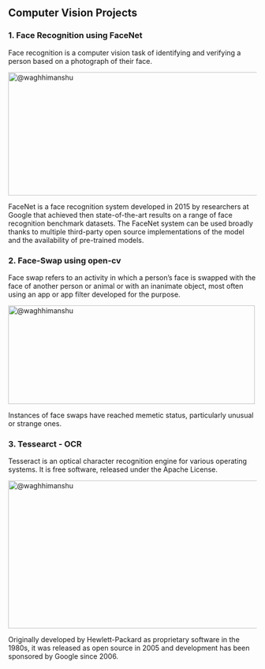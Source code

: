 ## Computer Vision Projects
### 1. Face Recognition using FaceNet
   Face recognition is a computer vision task of identifying and verifying a person based on a photograph of their face.
   
   <a href="https://www.pluralsight.com/guides/face-recognition-walkthrough-facenet" target="blank"><img align="center" src="https://arsfutura-production.s3.amazonaws.com/blog_posts/og_images/000/000/008/original/08-face-recognition-og-image.png?1614777174" alt="@waghhimanshu" height="250" width="550" /></a>

   FaceNet is a face recognition system developed in 2015 by researchers at Google that achieved then state-of-the-art results on a range of face recognition benchmark datasets.      The FaceNet system can be used broadly thanks to multiple third-party open source implementations of the model and the availability of pre-trained models.
   

### 2. Face-Swap using open-cv
     
   Face swap refers to an activity in which a person’s face is swapped with the face of another person or animal or with an inanimate object, most often using an app or app filter developed for the purpose.
     
     
   <a href="https://learnopencv.com/face-swap-using-opencv-c-python/" target="blank"><img align="center" src="https://lh3.googleusercontent.com/proxy/FSeUeHrPVeAjdjlU4k45m2qEjxL7KpuhZ4oZfTYRhaC_kWTjEwS7clGGjfeucHKs996AIZPzsWEfEO4XDsUZgCfbzsxiMdkzNRMgJ6rRE8VWfK7YfwuecXxnHR0sMJYMat_HrA" alt="@waghhimanshu" height="200" width="500" /></a>


   Instances of face swaps have reached memetic status, particularly unusual or strange ones.
   
 ### 3. Tessearct - OCR
   Tesseract is an optical character recognition engine for various operating systems. It is free software, released under the Apache License. 
   
  <a href="https://tesseract-ocr.github.io/" target="blank"><img align="center" src="https://www.pyimagesearch.com/wp-content/uploads/2020/09/ocr_document_header.png" alt="@waghhimanshu" height="300" width="550" /></a>

   Originally developed by Hewlett-Packard as proprietary software in the 1980s, it was released as open source in 2005 and development has been sponsored by Google since 2006.
    
